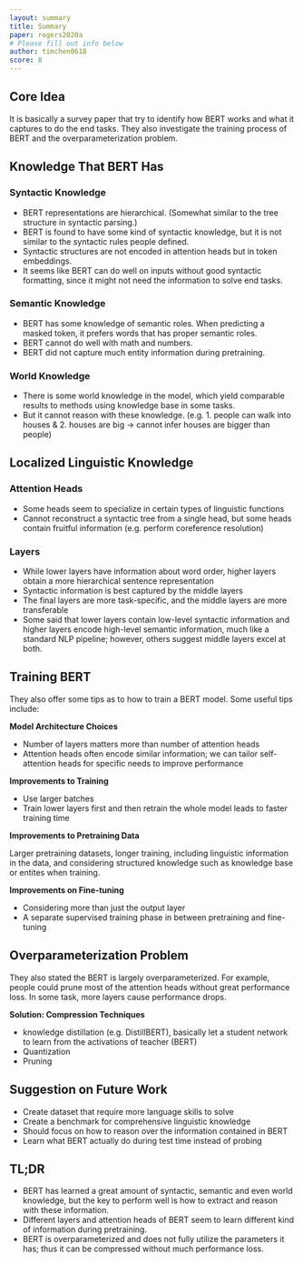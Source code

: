 ```yaml
---
layout: summary
title: Summary
paper: rogers2020a
# Please fill out info below
author: timchen0618
score: 8
---
```

## Core Idea
It is basically a survey paper that try to identify how BERT works and what it captures to do the end tasks. They also investigate the training process of BERT and the overparameterization problem. 

## Knowledge That BERT Has
### Syntactic Knowledge
- BERT representations are hierarchical. (Somewhat similar to the tree structure in syntactic parsing.)
- BERT is found to have some kind of syntactic knowledge, but it is not similar to the syntactic rules people defined. 
- Syntactic structures are not encoded in attention heads but in token embeddings.
- It seems like BERT can do well on inputs without good syntactic formatting, since it might not need the information to solve end tasks.

### Semantic Knowledge
- BERT has some knowledge of semantic roles. When predicting a masked token, it prefers words that has proper semantic roles.
- BERT cannot do well with math and numbers.
- BERT did not capture much entity information during pretraining.

### World Knowledge
- There is some world knowledge in the model, which yield comparable results to methods using knowledge base in some tasks.
- But it cannot reason with these knowledge.
(e.g. 1. people can walk into houses & 2. houses are big -> cannot infer houses are bigger than people)


## Localized Linguistic Knowledge 
<!-- ### BERT Embeddings
- The embeddings are contextualized
- These embeddings form clusters and can be used for word sense disambiguation
- Distill contextual word embeddings into static ones leads to better performance in word-level tasks
- BERT embeddings form more of a "cone" shape in vector space, which is less favored for static word embeddings -->

### Attention Heads
- Some heads seem to specialize in certain types of linguistic functions
- Cannot reconstruct a syntactic tree from a single head, but some heads contain fruitful information (e.g. perform coreference resolution)

### Layers
- While lower layers have information about word order, higher layers obtain a more hierarchical sentence representation
- Syntactic information is best captured by the middle layers
- The final layers are more task-specific, and the middle layers are more transferable
- Some said that lower layers contain low-level syntactic information and higher layers encode high-level semantic information, much like a standard NLP pipeline; however, others suggest middle layers excel at both.

## Training BERT
They also offer some tips as to how to train a BERT model. Some useful tips include:

**Model Architecture Choices**
- Number of layers matters more than number of attention heads
- Attention heads often encode similar information; we can tailor self-attention heads for specific needs to improve performance

**Improvements to Training**
- Use larger batches
- Train lower layers first and then retrain the whole model leads to faster training time

**Improvements to Pretraining Data**

Larger pretraining datasets, longer training, including linguistic information in the data, and considering structured knowledge such as knowledge base or entites when training.

**Improvements on Fine-tuning**
- Considering more than just the output layer
- A separate supervised training phase in between pretraining and fine-tuning
<!-- - 
### Pretraining
Pretraining is beneficial to most tasks, but the exact reason is to be investigated. 

They also mentioned various alternative training schemes. Some change the masking, others tried to modify the text in ways other than masking, still others incorporate other tasks (e.g. latent knowledge retrieval). -->



## Overparameterization Problem
They also stated the BERT is largely overparameterized. For example, people could prune most of the attention heads without great performance loss. In some task, more layers cause performance drops.

**Solution: Compression Techniques**
- knowledge distillation (e.g. DistillBERT), basically let a student network to learn from the activations of teacher (BERT)
- Quantization
- Pruning

## Suggestion on Future Work
- Create dataset that require more language skills to solve 
- Create a benchmark for comprehensive linguistic knowledge
- Should focus on how to reason over the information contained in BERT
- Learn what BERT actually do during test time instead of probing

## TL;DR
- BERT has learned a great amount of syntactic, semantic and even world knowledge, but the key to perform well is how to extract and reason with these information. 
- Different layers and attention heads of BERT seem to learn different kind of information during pretraining.
- BERT is overparameterized and does not fully utilize the parameters it has; thus it can be compressed without much performance loss. 
